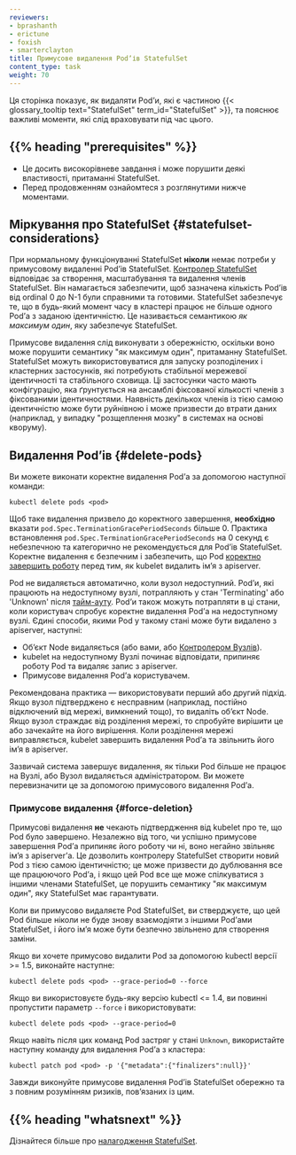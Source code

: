 ```yaml
---
reviewers:
- bprashanth
- erictune
- foxish
- smarterclayton
title: Примусове видалення Podʼів StatefulSet
content_type: task
weight: 70
---
```


<!-- overview -->

Ця сторінка показує, як видаляти Podʼи, які є частиною {{< glossary_tooltip text="StatefulSet" term_id="StatefulSet" >}}, та пояснює важливі моменти, які слід враховувати під час цього.

## {{% heading "prerequisites" %}}

- Це досить високорівневе завдання і може порушити деякі властивості, притаманні StatefulSet.
- Перед продовженням ознайомтеся з розглянутими нижче моментами.

<!-- steps -->

## Міркування про StatefulSet {#statefulset-considerations}

При нормальному функціонуванні StatefulSet **ніколи** немає потреби у примусовому видаленні Podʼів StatefulSet. [Контролер StatefulSet](/uk/docs/concepts/workloads/controllers/statefulset/) відповідає за створення, масштабування та видалення членів StatefulSet. Він намагається забезпечити, щоб зазначена кількість Podʼів від ordinal 0 до N-1 були справними та готовими. StatefulSet забезпечує те, що в будь-який момент часу в кластері працює не більше одного Podʼа з заданою ідентичністю. Це називається семантикою *як максимум один*, яку забезпечує StatefulSet.

Примусове видалення слід виконувати з обережністю, оскільки воно може порушити семантику "як максимум один", притаманну StatefulSet. StatefulSet можуть використовуватися для запуску розподілених і кластерних застосунків, які потребують стабільної мережевої ідентичності та стабільного сховища. Ці застосунки часто мають конфігурацію, яка ґрунтується на ансамблі фіксованої кількості членів з фіксованими ідентичностями. Наявність декількох членів із тією самою ідентичністю може бути руйнівною і може призвести до втрати даних (наприклад, у випадку "розщеплення мозку" в системах на основі кворуму).

## Видалення Podʼів {#delete-pods}

Ви можете виконати коректне видалення Podʼа за допомогою наступної команди:

```shell
kubectl delete pods <pod>
```

Щоб таке видалення призвело до коректного завершення, **необхідно** вказати `pod.Spec.TerminationGracePeriodSeconds` більше 0. Практика встановлення `pod.Spec.TerminationGracePeriodSeconds` на 0 секунд є небезпечною та категорично не рекомендується для Podʼів StatefulSet. Коректне видалення є безпечним і забезпечить, що Pod [коректно завершить роботу](/uk/docs/concepts/workloads/pods/pod-lifecycle/#pod-termination) перед тим, як kubelet видалить імʼя з apiserver.

Pod не видаляється автоматично, коли вузол недоступний. Podʼи, які працюють на недоступному вузлі, потрапляють у стан 'Terminating' або 'Unknown' після [тайм-ауту](/uk/docs/concepts/architecture/nodes/#condition). Podʼи також можуть потрапляти в ці стани, коли користувач спробує коректне видалення Podʼа на недоступному вузлі. Єдині способи, якими Pod у такому стані може бути видалено з apiserver, наступні:

- Обʼєкт Node видаляється (або вами, або [Контролером Вузлів](/uk/docs/concepts/architecture/nodes/#node-controller)).
- kubelet на недоступному Вузлі починає відповідати, припиняє роботу Pod та видаляє запис з apiserver.
- Примусове видалення Podʼа користувачем.

Рекомендована практика — використовувати перший або другий підхід. Якщо вузол підтверджено є несправним (наприклад, постійно відключений від мережі, вимкнений тощо), то видаліть обʼєкт Node. Якщо вузол страждає від розділення мережі, то спробуйте вирішити це або зачекайте на його вирішення. Коли розділення мережі виправляється, kubelet завершить видалення Podʼа та звільнить його імʼя в apiserver.

Зазвичай система завершує видалення, як тільки Pod більше не працює на Вузлі, або Вузол видаляється адміністратором. Ви можете перевизначити це за допомогою примусового видалення Podʼа.

### Примусове видалення {#force-deletion}

Примусові видалення **не** чекають підтвердження від kubelet про те, що Pod було завершено. Незалежно від того, чи успішно примусове завершення Podʼа припиняє його роботу чи ні, воно негайно звільняє імʼя з apiserverʼа. Це дозволить контролеру StatefulSet створити новий Pod з тією самою ідентичністю; це може призвести до дублювання все ще працюючого Podʼа, і якщо цей Pod все ще може спілкуватися з іншими членами StatefulSet, це порушить семантику "як максимум один", яку StatefulSet має гарантувати.

Коли ви примусово видаляєте Pod StatefulSet, ви стверджуєте, що цей Pod більше ніколи не буде знову взаємодіяти з іншими Podʼами StatefulSet, і його імʼя може бути безпечно звільнено для створення заміни.

Якщо ви хочете примусово видалити Pod за допомогою kubectl версії >= 1.5, виконайте наступне:

```shell
kubectl delete pods <pod> --grace-period=0 --force
```

Якщо ви використовуєте будь-яку версію kubectl <= 1.4, ви повинні пропустити параметр `--force` і використовувати:

```shell
kubectl delete pods <pod> --grace-period=0
```

Якщо навіть після цих команд Pod застряг у стані `Unknown`, використайте наступну команду для видалення Podʼа з кластера:

```shell
kubectl patch pod <pod> -p '{"metadata":{"finalizers":null}}'
```

Завжди виконуйте примусове видалення Podʼів StatefulSet обережно та з повним розумінням ризиків, повʼязаних із цим.

## {{% heading "whatsnext" %}}

Дізнайтеся більше про [налагодження StatefulSet](/uk/docs/tasks/debug/debug-application/debug-statefulset/).
